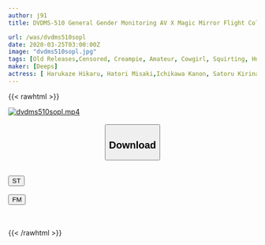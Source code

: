 ```yaml
---
author: j91
title: DVDMS-510 General Gender Monitoring AV X Magic Mirror Flight Collaboration Planning Teenage Preparatory School Students Who Have Sexual Desire To Spend Every Day Of Study Pickup Straddle Facesitting Cunnilingus For The First Time In Life With Big Incontinence! ! During The Interview, The Raw Clitoris Was Licked Violently And Licked The Tongue In The Vagina And Estrus ... 4

url: /was/dvdms510sopl
date: 2020-03-25T03:00:00Z
image: "dvdms510sopl.jpg"
tags: [Old Releases,Censored, Creampie, Amateur, Cowgirl, Squirting, Huge Cock	]
maker: [Deeps]
actress: [ Harukaze Hikaru, Hatori Misaki,Ichikawa Kanon, Satoru Kirina ]
---
```



{{< rawhtml >}}

<div class="video" data-videoid="Bqrp6XOOkWcyxxl">
    <a href="javascript:;">
        <img src="/was/dvdms510sopl/dvdms510sopl.jpg" width="WIDTH" height="HEIGHT" alt="dvdms510sopl.mp4" loading="lazy">
    </a>
</div>

<script type="text/javascript" src="https://j91.asia/asset/on-demand-st.js"></script>

<br>
  <link rel="stylesheet" href="https://j91.asia/asset/bs5.css">
  
  <center>
  <button class="btn btn-primary" type="button" data-bs-toggle="collapse" data-bs-target=".multi-collapse" aria-expanded="false" aria-controls="multiCollapseExample1 multiCollapseExample2"><h2>Download</h2></button></center>
</p>
<div class="row">
  <div class="col">
    <div class="collapse multi-collapse" id="multiCollapseExample1">
      <div class="card card-body">
	      	      <br>
<div class="buttons">  
<a href="https://streamtape.to/v/Bqrp6XOOkWcyxxl" target="_blank"><button class="btn-hover color-3"><i class="fa fa-download"></i> ST</button></a></div>
    </div>
  </div>
</div>
  <div class="col">
    <div class="collapse multi-collapse" id="multiCollapseExample2">
      <div class="card card-body">
	      <br>
<div class="buttons">
    <a href="https://filemoon.sx/d/w0h3csm0g7gg" target="_blank"><button class="btn-hover color-8"><i class="fa fa-download"></i> FM</button></a></div>
<br><br>
      </div>
    </div>
  </div>
</div>

{{< /rawhtml >}}